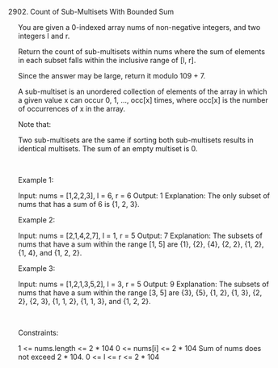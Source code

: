 2902. Count of Sub-Multisets With Bounded Sum

You are given a 0-indexed array nums of non-negative integers, and two integers l and r.

Return the count of sub-multisets within nums where the sum of elements in each subset falls within the inclusive range of [l, r].

Since the answer may be large, return it modulo 109 + 7.

A sub-multiset is an unordered collection of elements of the array in which a given value x can occur 0, 1, ..., occ[x] times, where occ[x] is the number of occurrences of x in the array.

Note that:

Two sub-multisets are the same if sorting both sub-multisets results in identical multisets.
The sum of an empty multiset is 0.

 

Example 1:

Input: nums = [1,2,2,3], l = 6, r = 6
Output: 1
Explanation: The only subset of nums that has a sum of 6 is {1, 2, 3}.


Example 2:

Input: nums = [2,1,4,2,7], l = 1, r = 5
Output: 7
Explanation: The subsets of nums that have a sum within the range [1, 5] are {1}, {2}, {4}, {2, 2}, {1, 2}, {1, 4}, and {1, 2, 2}.


Example 3:

Input: nums = [1,2,1,3,5,2], l = 3, r = 5
Output: 9
Explanation: The subsets of nums that have a sum within the range [3, 5] are {3}, {5}, {1, 2}, {1, 3}, {2, 2}, {2, 3}, {1, 1, 2}, {1, 1, 3}, and {1, 2, 2}.

 

Constraints:

1 <= nums.length <= 2 * 104
0 <= nums[i] <= 2 * 104
Sum of nums does not exceed 2 * 104.
0 <= l <= r <= 2 * 104